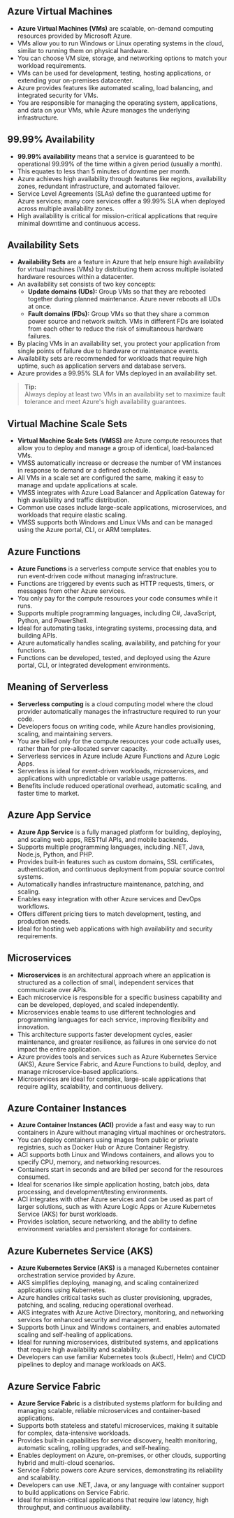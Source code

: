 ## Azure Virtual Machines

- **Azure Virtual Machines (VMs)** are scalable, on-demand computing resources provided by Microsoft Azure.
- VMs allow you to run Windows or Linux operating systems in the cloud, similar to running them on physical hardware.
- You can choose VM size, storage, and networking options to match your workload requirements.
- VMs can be used for development, testing, hosting applications, or extending your on-premises datacenter.
- Azure provides features like automated scaling, load balancing, and integrated security for VMs.
- You are responsible for managing the operating system, applications, and data on your VMs, while Azure manages the underlying infrastructure.

## 99.99% Availability

- **99.99% availability** means that a service is guaranteed to be operational 99.99% of the time within a given period (usually a month).
- This equates to less than 5 minutes of downtime per month.
- Azure achieves high availability through features like regions, availability zones, redundant infrastructure, and automated failover.
- Service Level Agreements (SLAs) define the guaranteed uptime for Azure services; many core services offer a 99.99% SLA when deployed across multiple availability zones.
- High availability is critical for mission-critical applications that require minimal downtime and continuous access.

## Availability Sets

- **Availability Sets** are a feature in Azure that help ensure high availability for virtual machines (VMs) by distributing them across multiple isolated hardware resources within a datacenter.
- An availability set consists of two key concepts:
    - **Update domains (UDs):** Group VMs so that they are rebooted together during planned maintenance. Azure never reboots all UDs at once.
    - **Fault domains (FDs):** Group VMs so that they share a common power source and network switch. VMs in different FDs are isolated from each other to reduce the risk of simultaneous hardware failures.
- By placing VMs in an availability set, you protect your application from single points of failure due to hardware or maintenance events.
- Availability sets are recommended for workloads that require high uptime, such as application servers and database servers.
- Azure provides a 99.95% SLA for VMs deployed in an availability set.

> **Tip:**  
Always deploy at least two VMs in an availability set to maximize fault tolerance and meet Azure's high availability guarantees.

## Virtual Machine Scale Sets

- **Virtual Machine Scale Sets (VMSS)** are Azure compute resources that allow you to deploy and manage a group of identical, load-balanced VMs.
- VMSS automatically increase or decrease the number of VM instances in response to demand or a defined schedule.
- All VMs in a scale set are configured the same, making it easy to manage and update applications at scale.
- VMSS integrates with Azure Load Balancer and Application Gateway for high availability and traffic distribution.
- Common use cases include large-scale applications, microservices, and workloads that require elastic scaling.
- VMSS supports both Windows and Linux VMs and can be managed using the Azure portal, CLI, or ARM templates.

## Azure Functions

- **Azure Functions** is a serverless compute service that enables you to run event-driven code without managing infrastructure.
- Functions are triggered by events such as HTTP requests, timers, or messages from other Azure services.
- You only pay for the compute resources your code consumes while it runs.
- Supports multiple programming languages, including C#, JavaScript, Python, and PowerShell.
- Ideal for automating tasks, integrating systems, processing data, and building APIs.
- Azure automatically handles scaling, availability, and patching for your functions.
- Functions can be developed, tested, and deployed using the Azure portal, CLI, or integrated development environments.

## Meaning of Serverless

- **Serverless computing** is a cloud computing model where the cloud provider automatically manages the infrastructure required to run your code.
- Developers focus on writing code, while Azure handles provisioning, scaling, and maintaining servers.
- You are billed only for the compute resources your code actually uses, rather than for pre-allocated server capacity.
- Serverless services in Azure include Azure Functions and Azure Logic Apps.
- Serverless is ideal for event-driven workloads, microservices, and applications with unpredictable or variable usage patterns.
- Benefits include reduced operational overhead, automatic scaling, and faster time to market.

## Azure App Service

- **Azure App Service** is a fully managed platform for building, deploying, and scaling web apps, RESTful APIs, and mobile backends.
- Supports multiple programming languages, including .NET, Java, Node.js, Python, and PHP.
- Provides built-in features such as custom domains, SSL certificates, authentication, and continuous deployment from popular source control systems.
- Automatically handles infrastructure maintenance, patching, and scaling.
- Enables easy integration with other Azure services and DevOps workflows.
- Offers different pricing tiers to match development, testing, and production needs.
- Ideal for hosting web applications with high availability and security requirements.

## Microservices

- **Microservices** is an architectural approach where an application is structured as a collection of small, independent services that communicate over APIs.
- Each microservice is responsible for a specific business capability and can be developed, deployed, and scaled independently.
- Microservices enable teams to use different technologies and programming languages for each service, improving flexibility and innovation.
- This architecture supports faster development cycles, easier maintenance, and greater resilience, as failures in one service do not impact the entire application.
- Azure provides tools and services such as Azure Kubernetes Service (AKS), Azure Service Fabric, and Azure Functions to build, deploy, and manage microservice-based applications.
- Microservices are ideal for complex, large-scale applications that require agility, scalability, and continuous delivery.

## Azure Container Instances

- **Azure Container Instances (ACI)** provide a fast and easy way to run containers in Azure without managing virtual machines or orchestrators.
- You can deploy containers using images from public or private registries, such as Docker Hub or Azure Container Registry.
- ACI supports both Linux and Windows containers, and allows you to specify CPU, memory, and networking resources.
- Containers start in seconds and are billed per second for the resources consumed.
- Ideal for scenarios like simple application hosting, batch jobs, data processing, and development/testing environments.
- ACI integrates with other Azure services and can be used as part of larger solutions, such as with Azure Logic Apps or Azure Kubernetes Service (AKS) for burst workloads.
- Provides isolation, secure networking, and the ability to define environment variables and persistent storage for containers.


## Azure Kubernetes Service (AKS)

- **Azure Kubernetes Service (AKS)** is a managed Kubernetes container orchestration service provided by Azure.
- AKS simplifies deploying, managing, and scaling containerized applications using Kubernetes.
- Azure handles critical tasks such as cluster provisioning, upgrades, patching, and scaling, reducing operational overhead.
- AKS integrates with Azure Active Directory, monitoring, and networking services for enhanced security and management.
- Supports both Linux and Windows containers, and enables automated scaling and self-healing of applications.
- Ideal for running microservices, distributed systems, and applications that require high availability and scalability.
- Developers can use familiar Kubernetes tools (kubectl, Helm) and CI/CD pipelines to deploy and manage workloads on AKS.


## Azure Service Fabric

- **Azure Service Fabric** is a distributed systems platform for building and managing scalable, reliable microservices and container-based applications.
- Supports both stateless and stateful microservices, making it suitable for complex, data-intensive workloads.
- Provides built-in capabilities for service discovery, health monitoring, automatic scaling, rolling upgrades, and self-healing.
- Enables deployment on Azure, on-premises, or other clouds, supporting hybrid and multi-cloud scenarios.
- Service Fabric powers core Azure services, demonstrating its reliability and scalability.
- Developers can use .NET, Java, or any language with container support to build applications on Service Fabric.
- Ideal for mission-critical applications that require low latency, high throughput, and continuous availability.

